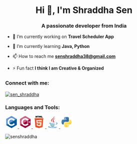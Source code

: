 <h1 align="center">Hi 👋, I'm Shraddha Sen</h1>
<h3 align="center">A passionate developer from India</h3>

- 🔭 I’m currently working on **Travel Scheduler App**

- 🌱 I’m currently learning **Java, Python**

- 📫 How to reach me **senshraddha38@gmail.com**

- ⚡ Fun fact **I think I am Creative & Organized**

<h3 align="left">Connect with me:</h3>
<p align="left">
<a href="https://www.codechef.com/users/sen_shraddha" target="blank"><img align="center" src="https://cdn.jsdelivr.net/npm/simple-icons@3.1.0/icons/codechef.svg" alt="sen_shraddha" height="30" width="40" /></a>
</p>

<h3 align="left">Languages and Tools:</h3>
<p align="left"> <a href="https://www.cprogramming.com/" target="_blank" rel="noreferrer"> <img src="https://raw.githubusercontent.com/devicons/devicon/master/icons/c/c-original.svg" alt="c" width="40" height="40"/> </a> <a href="https://www.w3schools.com/cpp/" target="_blank" rel="noreferrer"> <img src="https://raw.githubusercontent.com/devicons/devicon/master/icons/cplusplus/cplusplus-original.svg" alt="cplusplus" width="40" height="40"/> </a> <a href="https://www.w3.org/html/" target="_blank" rel="noreferrer"> <img src="https://raw.githubusercontent.com/devicons/devicon/master/icons/html5/html5-original-wordmark.svg" alt="html5" width="40" height="40"/> </a> <a href="https://www.java.com" target="_blank" rel="noreferrer"> <img src="https://raw.githubusercontent.com/devicons/devicon/master/icons/java/java-original.svg" alt="java" width="40" height="40"/> </a> <a href="https://www.python.org" target="_blank" rel="noreferrer"> <img src="https://raw.githubusercontent.com/devicons/devicon/master/icons/python/python-original.svg" alt="python" width="40" height="40"/> </a> </p>

<p><img align="center" src="https://github-readme-stats.vercel.app/api/top-langs?username=senshraddha&show_icons=true&locale=en&layout=compact" alt="senshraddha" /></p>
